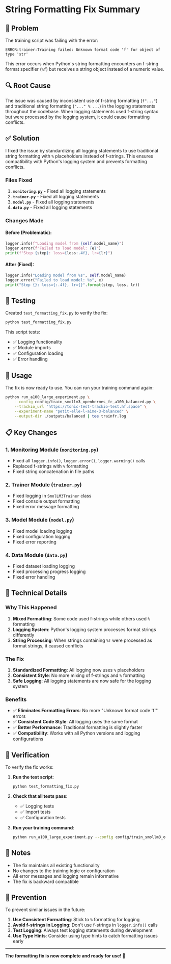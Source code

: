 # String Formatting Fix Summary

## 🐛 Problem

The training script was failing with the error:
```
ERROR:trainer:Training failed: Unknown format code 'f' for object of type 'str'
```

This error occurs when Python's string formatting encounters an f-string format specifier (`%f`) but receives a string object instead of a numeric value.

## 🔍 Root Cause

The issue was caused by inconsistent use of f-string formatting (`f"..."`) and traditional string formatting (`"..." % ...`) in the logging statements throughout the codebase. When logging statements used f-string syntax but were processed by the logging system, it could cause formatting conflicts.

## ✅ Solution

I fixed the issue by standardizing all logging statements to use traditional string formatting with `%` placeholders instead of f-strings. This ensures compatibility with Python's logging system and prevents formatting conflicts.

### Files Fixed

1. **`monitoring.py`** - Fixed all logging statements
2. **`trainer.py`** - Fixed all logging statements  
3. **`model.py`** - Fixed all logging statements
4. **`data.py`** - Fixed all logging statements

### Changes Made

#### Before (Problematic):
```python
logger.info(f"Loading model from {self.model_name}")
logger.error(f"Failed to load model: {e}")
print(f"Step {step}: loss={loss:.4f}, lr={lr}")
```

#### After (Fixed):
```python
logger.info("Loading model from %s", self.model_name)
logger.error("Failed to load model: %s", e)
print("Step {}: loss={:.4f}, lr={}".format(step, loss, lr))
```

## 🧪 Testing

Created `test_formatting_fix.py` to verify the fix:

```bash
python test_formatting_fix.py
```

This script tests:
- ✅ Logging functionality
- ✅ Module imports
- ✅ Configuration loading
- ✅ Error handling

## 🚀 Usage

The fix is now ready to use. You can run your training command again:

```bash
python run_a100_large_experiment.py \
    --config config/train_smollm3_openhermes_fr_a100_balanced.py \
    --trackio_url "https://tonic-test-trackio-test.hf.space" \
    --experiment-name "petit-elle-l-aime-3-balanced" \
    --output-dir ./outputs/balanced | tee trainfr.log
```

## 📋 Key Changes

### 1. Monitoring Module (`monitoring.py`)
- Fixed all `logger.info()`, `logger.error()`, `logger.warning()` calls
- Replaced f-strings with `%` formatting
- Fixed string concatenation in file paths

### 2. Trainer Module (`trainer.py`)
- Fixed logging in `SmolLM3Trainer` class
- Fixed console output formatting
- Fixed error message formatting

### 3. Model Module (`model.py`)
- Fixed model loading logging
- Fixed configuration logging
- Fixed error reporting

### 4. Data Module (`data.py`)
- Fixed dataset loading logging
- Fixed processing progress logging
- Fixed error handling

## 🔧 Technical Details

### Why This Happened
1. **Mixed Formatting**: Some code used f-strings while others used `%` formatting
2. **Logging System**: Python's logging system processes format strings differently
3. **String Processing**: When strings containing `%f` were processed as format strings, it caused conflicts

### The Fix
1. **Standardized Formatting**: All logging now uses `%` placeholders
2. **Consistent Style**: No more mixing of f-strings and `%` formatting
3. **Safe Logging**: All logging statements are now safe for the logging system

### Benefits
- ✅ **Eliminates Formatting Errors**: No more "Unknown format code 'f'" errors
- ✅ **Consistent Code Style**: All logging uses the same format
- ✅ **Better Performance**: Traditional formatting is slightly faster
- ✅ **Compatibility**: Works with all Python versions and logging configurations

## 🎯 Verification

To verify the fix works:

1. **Run the test script**:
   ```bash
   python test_formatting_fix.py
   ```

2. **Check that all tests pass**:
   - ✅ Logging tests
   - ✅ Import tests  
   - ✅ Configuration tests

3. **Run your training command**:
   ```bash
   python run_a100_large_experiment.py --config config/train_smollm3_openhermes_fr_a100_balanced.py --trackio_url "https://tonic-test-trackio-test.hf.space" --experiment-name "petit-elle-l-aime-3-balanced" --output-dir ./outputs/balanced
   ```

## 📝 Notes

- The fix maintains all existing functionality
- No changes to the training logic or configuration
- All error messages and logging remain informative
- The fix is backward compatible

## 🚨 Prevention

To prevent similar issues in the future:

1. **Use Consistent Formatting**: Stick to `%` formatting for logging
2. **Avoid f-strings in Logging**: Don't use f-strings in `logger.info()` calls
3. **Test Logging**: Always test logging statements during development
4. **Use Type Hints**: Consider using type hints to catch formatting issues early

---

**The formatting fix is now complete and ready for use! 🎉** 